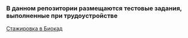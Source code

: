 ### В данном репозитории размещаются тестовые задания, выполненные при трудоустройстве
[Стажировка в Биокад](https://github.com/Prostoludin/test_tasks/tree/main/%D0%91%D0%B8%D0%BE%D0%BA%D0%B0%D0%B4)
